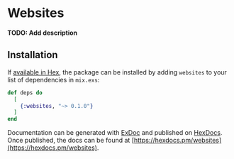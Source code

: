 # Websites

**TODO: Add description**

## Installation

If [available in Hex](https://hex.pm/docs/publish), the package can be installed
by adding `websites` to your list of dependencies in `mix.exs`:

```elixir
def deps do
  [
    {:websites, "~> 0.1.0"}
  ]
end
```

Documentation can be generated with [ExDoc](https://github.com/elixir-lang/ex_doc)
and published on [HexDocs](https://hexdocs.pm). Once published, the docs can
be found at [https://hexdocs.pm/websites](https://hexdocs.pm/websites).

